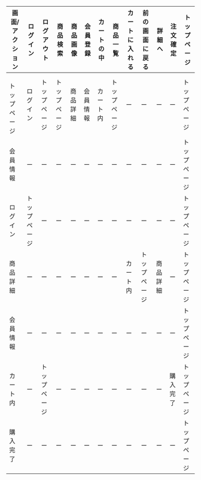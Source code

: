 |画面/アクション|ログイン|ログアウト|商品検索|商品画像|会員登録|カートの中|商品一覧|カートに入れる|前の画面に戻る|詳細へ|注文確定|トップページ|
|-------------|----------------|------------|----------|------------|-----------|----------|------------|--------------|----------------|--------------|---------------|------------|
|　トップページ|ログイン|トップページ|トップページ|商品詳細|会員情報|カート内|トップページ|ー|ー|ー|ー|トップページ|
|会員情報|ー|ー|ー|ー|ー|ー|ー|ー|ー|ー|ー|トップページ|
|ログイン|トップページ|ー|ー|ー|ー|ー|ー|ー|ー|ー|ー|トップページ|
|商品詳細|ー|ー|ー|ー|ー|ー|ー|カート内|トップページ|商品詳細|ー|トップページ|
|会員情報|ー|ー|ー|ー|ー|ー|ー|ー|ー|ー|ー|トップページ|
|カート内|ー|トップページ|ー|ー|ー|ー|ー|ー|ー|ー|購入完了|トップページ|
|購入完了|ー|ー|ー|ー|ー|ー|ー|ー|ー|ー|ー|トップページ|

